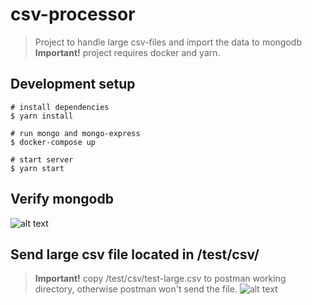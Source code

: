 # csv-processor

> Project to handle large csv-files and import the data to mongodb
> **Important!** project requires docker and yarn.


## Development setup

```batch
# install dependencies
$ yarn install

# run mongo and mongo-express
$ docker-compose up

# start server
$ yarn start
```
## Verify mongodb
![alt text](https://gist.githubusercontent.com/mejiaej/8f5181e4ccb5d8dbd3020d7113f088cc/raw/a667b111cd4383bd967cf1f43391c82b45a24f79/mongo.PNG?raw=true)

## Send large csv file located in /test/csv/
> **Important!** copy /test/csv/test-large.csv to postman working directory, otherwise postman won't send the file.
![alt text](https://gist.githubusercontent.com/mejiaej/8f5181e4ccb5d8dbd3020d7113f088cc/raw/a667b111cd4383bd967cf1f43391c82b45a24f79/postman-csv.PNG?raw=true)
